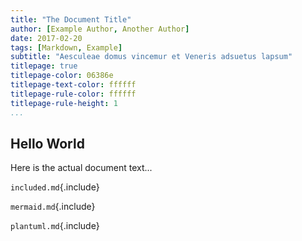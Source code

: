 ```yaml
---
title: "The Document Title"
author: [Example Author, Another Author]
date: 2017-02-20
tags: [Markdown, Example]
subtitle: "Aesculeae domus vincemur et Veneris adsuetus lapsum"
titlepage: true
titlepage-color: 06386e
titlepage-text-color: ffffff
titlepage-rule-color: ffffff
titlepage-rule-height: 1
...
```



## Hello World

Here is the actual document text...

`included.md`{.include}

`mermaid.md`{.include}

`plantuml.md`{.include}

